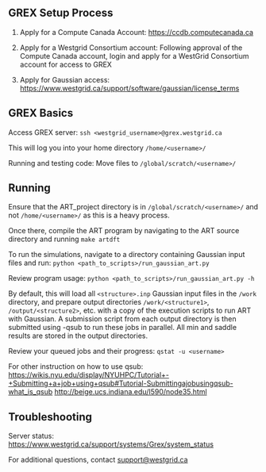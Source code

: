 
## GREX Setup Process    
 
1. Apply for a Compute Canada Account:
https://ccdb.computecanada.ca
 
2. Apply for a Westgrid Consortium account:
	Following approval of the Compute Canada account, login and apply for a WestGrid 
  Consortium account for access to GREX
 
3. Apply for Gaussian access:
https://www.westgrid.ca/support/software/gaussian/license_terms
 
 
## GREX Basics 
 
Access GREX server:
    `ssh <westgrid_username>@grex.westgrid.ca`
 
This will log you into your home directory
	`/home/<username>/`
 
Running and testing code:
	Move files to 
    `/global/scratch/<username>/`
 
## Running 
 
Ensure that the ART_project directory is in `/global/scratch/<username>/` and not `/home/<username>/` as this is 
a heavy process. 

Once there, compile the ART program by navigating to the ART source directory and running 
    `make artdft`
	
To run the simulations, navigate to a directory containing Gaussian input files and run:
    `python <path_to_scripts>/run_gaussian_art.py`

Review program usage:
    `python <path_to_scripts>/run_gaussian_art.py -h`

By default, this will load all `<structure>.inp` Gaussian input files in the `/work` directory, and prepare
output directories `/work/<structure1>`, `/output/<structure2>`, etc. with a copy of the execution
scripts to run ART with Gaussian. A submission script from each output directory is then submitted using -qsub to 
run these jobs in parallel. All min and saddle results are stored in the output directories. 

Review your queued jobs and their progress:
    `qstat -u <username>`

For other instruction on how to use qsub:
https://wikis.nyu.edu/display/NYUHPC/Tutorial+-+Submitting+a+job+using+qsub#Tutorial-Submittingajobusingqsub-what_is_qsub
http://beige.ucs.indiana.edu/I590/node35.html


 
## Troubleshooting
 
Server status: 
https://www.westgrid.ca/support/systems/Grex/system_status
 
For additional questions, contact support@westgrid.ca

